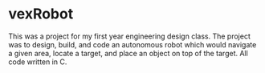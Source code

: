 # vexRobot
This was a project for my first year engineering design class. The project was to design, build, and code an autonomous robot which would navigate a given area, locate a target, and place an object on top of the target.
All code written in C.
